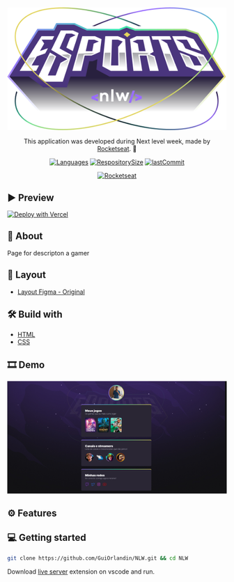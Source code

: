 <div align="center">

<h1></h1>
<img align="" width="" src="./assets/Logo.svg">

This application was developed during Next level week, made by [Rocketseat](https://rocketseat.com.br/). 🚀

</div>

<div align="center">

[![Languages](https://img.shields.io/github/languages/count/GuiOrlandin/NLW-ESPORTS?color=996DFF)]()
[![RespositorySize](https://img.shields.io/github/repo-size/GuiOrlandin/NLW-ESPORTS?color=996DFF)]()
[![lastCommit](https://img.shields.io/github/last-commit/GuiOrlandin/NLW-ESPORTS?color=996DFF)]()

[![Rocketseat](https://badgen.net/discord/members/Rocketseat?color=996DFF)](https://discord.gg/rocketseat)
</div>

## ▶ Preview

[![Deploy with Vercel](https://vercel.com/button)](guiorlandin-nlwesports.netlify.app)

## 📃 About

Page for descripton a gamer

## 🎨 Layout

- [Layout Figma - Original](https://www.figma.com/file/CuUc233J4G55qgRTB3a6yh/NLW-eSports-(Community)-(Community)?node-id=79%3A2502)

## 🛠 Build with

- [HTML]()
- [CSS]()

## 🎞 Demo

<img src="./assets/demo.png">

## ⚙ Features



## 💻 Getting started

```sh
git clone https://github.com/GuiOrlandin/NLW.git && cd NLW
```

Download [live server](https://marketplace.visualstudio.com/items?itemName=ritwickdey.LiveServer) extension on vscode and run.